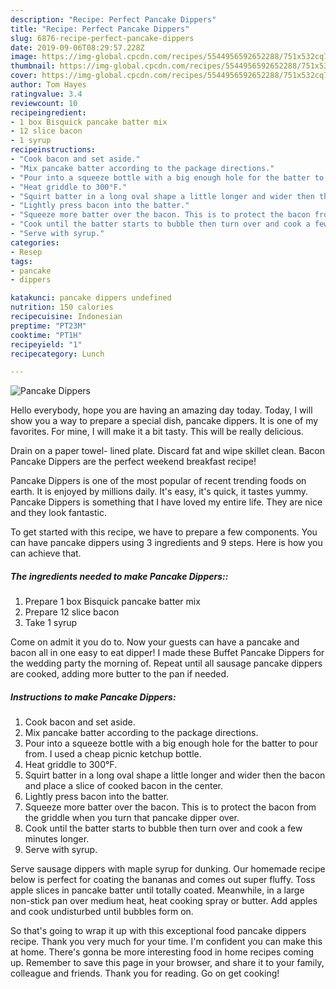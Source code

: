 ```yaml
---
description: "Recipe: Perfect Pancake Dippers"
title: "Recipe: Perfect Pancake Dippers"
slug: 6876-recipe-perfect-pancake-dippers
date: 2019-09-06T08:29:57.228Z
image: https://img-global.cpcdn.com/recipes/5544956592652288/751x532cq70/pancake-dippers-recipe-main-photo.jpg
thumbnail: https://img-global.cpcdn.com/recipes/5544956592652288/751x532cq70/pancake-dippers-recipe-main-photo.jpg
cover: https://img-global.cpcdn.com/recipes/5544956592652288/751x532cq70/pancake-dippers-recipe-main-photo.jpg
author: Tom Hayes
ratingvalue: 3.4
reviewcount: 10
recipeingredient:
- 1 box Bisquick pancake batter mix
- 12 slice bacon
- 1 syrup
recipeinstructions:
- "Cook bacon and set aside."
- "Mix pancake batter according to the package directions."
- "Pour into a squeeze bottle with a big enough hole for the batter to pour from. I used a cheap picnic ketchup bottle."
- "Heat griddle to 300°F."
- "Squirt batter in a long oval shape a little longer and wider then the bacon and place a slice of cooked bacon in the center."
- "Lightly press bacon into the batter."
- "Squeeze more batter over the bacon. This is to protect the bacon from the griddle when you turn that pancake dipper over."
- "Cook until the batter starts to bubble then turn over and cook a few minutes longer."
- "Serve with syrup."
categories:
- Resep
tags:
- pancake
- dippers

katakunci: pancake dippers undefined
nutrition: 150 calories
recipecuisine: Indonesian
preptime: "PT23M"
cooktime: "PT1H"
recipeyield: "1"
recipecategory: Lunch

---
```



![Pancake Dippers](https://img-global.cpcdn.com/recipes/5544956592652288/751x532cq70/pancake-dippers-recipe-main-photo.jpg)

Hello everybody, hope you are having an amazing day today. Today, I will show you a way to prepare a special dish, pancake dippers. It is one of my favorites. For mine, I will make it a bit tasty. This will be really delicious.

Drain on a paper towel- lined plate. Discard fat and wipe skillet clean. Bacon Pancake Dippers are the perfect weekend breakfast recipe!

Pancake Dippers is one of the most popular of recent trending foods on earth. It is enjoyed by millions daily. It's easy, it's quick, it tastes yummy. Pancake Dippers is something that I have loved my entire life. They are nice and they look fantastic.


To get started with this recipe, we have to prepare a few components. You can have pancake dippers using 3 ingredients and 9 steps. Here is how you can achieve that.

##### The ingredients needed to make Pancake Dippers::

1. Prepare 1 box Bisquick pancake batter mix
1. Prepare 12 slice bacon
1. Take 1 syrup


Come on admit it you do to. Now your guests can have a pancake and bacon all in one easy to eat dipper! I made these Buffet Pancake Dippers for the wedding party the morning of. Repeat until all sausage pancake dippers are cooked, adding more butter to the pan if needed. 

##### Instructions to make Pancake Dippers:

1. Cook bacon and set aside.
1. Mix pancake batter according to the package directions.
1. Pour into a squeeze bottle with a big enough hole for the batter to pour from. I used a cheap picnic ketchup bottle.
1. Heat griddle to 300°F.
1. Squirt batter in a long oval shape a little longer and wider then the bacon and place a slice of cooked bacon in the center.
1. Lightly press bacon into the batter.
1. Squeeze more batter over the bacon. This is to protect the bacon from the griddle when you turn that pancake dipper over.
1. Cook until the batter starts to bubble then turn over and cook a few minutes longer.
1. Serve with syrup.


Serve sausage dippers with maple syrup for dunking. Our homemade recipe below is perfect for coating the bananas and comes out super fluffy. Toss apple slices in pancake batter until totally coated. Meanwhile, in a large non-stick pan over medium heat, heat cooking spray or butter. Add apples and cook undisturbed until bubbles form on. 

So that's going to wrap it up with this exceptional food pancake dippers recipe. Thank you very much for your time. I'm confident you can make this at home. There's gonna be more interesting food in home recipes coming up. Remember to save this page in your browser, and share it to your family, colleague and friends. Thank you for reading. Go on get cooking!
